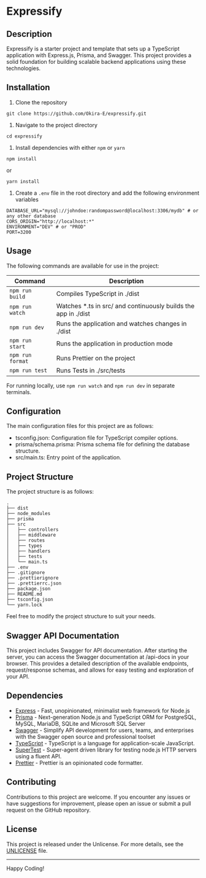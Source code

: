 # Expressify

## Description

Expressify is a starter project and template that sets up a TypeScript application with
Express.js, Prisma, and Swagger. This project provides a solid foundation for building scalable backend applications
using these
technologies.

## Installation

1. Clone the repository

````shell
git clone https://github.com/Okira-E/expressify.git
````

1. Navigate to the project directory

````shell
cd expressify
````

1. Install dependencies with either `npm` or `yarn`

````shell
npm install
````

or

````shell
yarn install
````

1. Create a `.env` file in the root directory and add the following environment variables

````shell
DATABASE_URL="mysql://johndoe:randompassword@localhost:3306/mydb" # or any other database
CORS_ORIGIN="http://localhost:*"
ENVIRONMENT="DEV" # or "PROD"
PORT=3200
````

## Usage

The following commands are available for use in the project:

| Command          | Description                                                    |
|------------------|----------------------------------------------------------------|
| `npm run build`  | Compiles TypeScript in ./dist                                  |
| `npm run watch`  | Watches *.ts in src/ and continuously builds the app in ./dist |
| `npm run dev`    | Runs the application and watches changes in ./dist             |
| `npm run start`  | Runs the application in production mode                        |
| `npm run format` | Runs Prettier on the project                                   |
| `npm run test`   | Runs Tests in ./src/tests                                      |

For running locally, use `npm run watch` and `npm run dev` in separate terminals.

## Configuration

The main configuration files for this project are as follows:

- tsconfig.json: Configuration file for TypeScript compiler options.
- prisma/schema.prisma: Prisma schema file for defining the database structure.
- src/main.ts: Entry point of the application.

## Project Structure

The project structure is as follows:

```
.
├── dist
├── node_modules
├── prisma
├── src
│   ├── controllers
│   ├── middleware
│   ├── routes
│   ├── types
│   ├── handlers
│   ├── tests
│   └── main.ts
├── .env
├── .gitignore
├── .prettierignore
├── .prettierrc.json
├── package.json
├── README.md
├── tsconfig.json
└── yarn.lock
```

Feel free to modify the project structure to suit your needs.

## Swagger API Documentation

This project includes Swagger for API documentation. After starting the server, you can access the Swagger documentation
at /api-docs in your browser. This provides a detailed description of the available endpoints, request/response schemas,
and allows for easy testing and exploration of your API.

## Dependencies

- [Express](https://expressjs.com/) - Fast, unopinionated, minimalist web framework for Node.js
- [Prisma](https://www.prisma.io/) - Next-generation Node.js and TypeScript ORM for PostgreSQL, MySQL, MariaDB, SQLite
  and Microsoft SQL Server
- [Swagger](https://swagger.io/) - Simplify API development for users, teams, and enterprises with the Swagger open
  source and professional toolset
- [TypeScript](https://www.typescriptlang.org/) - TypeScript is a language for application-scale JavaScript.
- [SuperTest](https://github.com/ladjs/supertest#readme) - Super-agent driven library for testing node.js HTTP servers
  using a fluent API.
- [Prettier](https://prettier.io/) - Prettier is an opinionated code formatter.

## Contributing

Contributions to this project are welcome. If you encounter any issues or have suggestions for improvement, please open
an issue or submit a pull request on the GitHub repository.

## License

This project is released under the Unlicense. For more details, see the [UNLICENSE](UNLICENSE) file.

---
Happy Coding!
